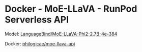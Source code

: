 # Docker - MoE-LLaVA - RunPod Serverless API

Model: [LanguageBind/MoE-LLaVA-Phi2-2.7B-4e-384](https://huggingface.co/LanguageBind/MoE-LLaVA-Phi2-2.7B-4e-384)

Docker: [philogicae/moe-llava-api](https://hub.docker.com/repository/docker/philogicae/moe-llava-api/general)
